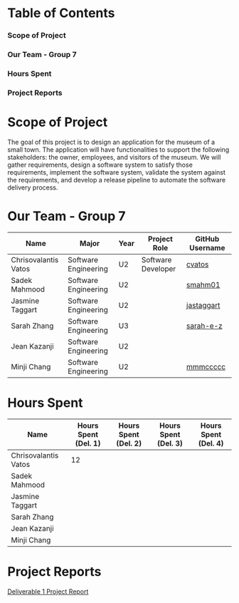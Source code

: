 # Table of Contents
### Scope of Project
### Our Team - Group 7
### Hours Spent
### Project Reports

# Scope of Project
The goal of this project is to design an application for the museum of a small town. The application will have functionalities to support the following stakeholders: the owner, employees, and visitors of the museum. We will gather requirements, design a software system to satisfy those requirements, implement the software system, validate the system against the requirements, and develop a release pipeline to automate the software delivery process.

# Our Team - Group 7

|    Name       | Major           |   Year       |   Project Role | GitHub Username |
| ------------- | -------------   | -----------  | ------------- | ---------------
| Chrisovalantis Vatos  | Software Engineering |   U2 | Software Developer  | [cvatos](https://github.com/ChrisVatos) |
| Sadek Mahmood | Software Engineering    |    U2          | |[smahm01](https://github.com/smahm01)|
| Jasmine Taggart  | Software Engineering | U2             | |[jastaggart](https://github.com/jastaggart) |
| Sarah Zhang   | Software Engineering  | U3     |       | [sarah-e-z](https://github.com/sarah-e-z) |
| Jean Kazanji  | Software Engineering    |U2              | ||  
| Minji Chang| Software Engineering |   U2 |  | [mmmccccc](https://github.com/mmmccccc) |

# Hours Spent
|    Name               | Hours Spent (Del. 1)   | Hours Spent (Del. 2) | Hours Spent (Del. 3) | Hours Spent (Del. 4) |
| -------------         | ------------------------| -------------------  | -------------------- | ---------------------| 
| Chrisovalantis Vatos  | 12                   |                      |                      |                      |
| Sadek Mahmood         |                      |                      |                      |                      |
| Jasmine Taggart       |                      |                      |                      |                      |
| Sarah Zhang           |                      |                      |                      |                      |
| Jean Kazanji          |                      |                      |                      |                      |
| Minji Chang           |                      |                      |                      |                      |


# Project Reports
[Deliverable 1 Project Report](https://github.com/McGill-ECSE321-Fall2022/project-group-07/wiki/Deliverable-1-Project-Report)
